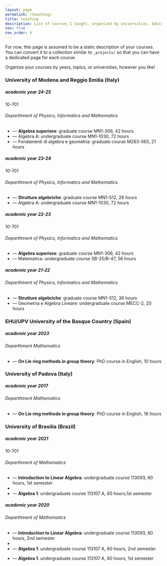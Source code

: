 ```yaml
---
layout: page
permalink: /teaching/
title: teaching
description: List of courses I taught, organized by universities. Advising information and some teaching material.
nav: true
nav_order: 6
---
```


For now, this page is assumed to be a static description of your courses. You can convert it to a collection similar to `_projects/` so that you can have a dedicated page for each course.

Organize your courses by years, topics, or universities, however you like!

<h3 class="mt-4">University of Modena and Reggio Emilia (Italy)</h3>

<div class="card mt-3">
  <div class="p-3">
    <div class="row">
      <div class="col-sm-10">
        <h5 class="font-weight-bold">academic year 24-25</h5>
      </div>
      <div class="col-sm-2 text-left text-sm-right">
        <span class="badge font-weight-bold danger-color-dark text-uppercase align-middle">
            10-701
        </span>
      </div>
    </div>
    <h6 class="font-italic mt-2 mt-sm-0">Departhment of Physics, Informatics and Mathematics</h6>
    <ul class="card-text font-weight-light list-group list-group-flush">
      <li class="list-group-item">— <b>Algebra superiore</b>: graduate course MN1-306, 42 hours </li>
      <li class="list-group-item">— Algebra A: undergraduate course MN1-1030, 72 hours </li>
      <li class="list-group-item">— Fondamenti di algebra e geometria: graduate course M263-065, 21 hours </li>
    </ul>
  </div>
</div>
<div class="card mt-3">
  <div class="p-3">
    <div class="row">
      <div class="col-sm-10">
        <h5 class="font-weight-bold">academic year 23-24</h5>
      </div>
      <div class="col-sm-2 text-left text-sm-right">
        <span class="badge font-weight-bold danger-color-dark text-uppercase align-middle">
            10-701
        </span>
      </div>
    </div>
    <h6 class="font-italic mt-2 mt-sm-0">Departhment of Physics, Informatics and Mathematics</h6>
    <ul class="card-text font-weight-light list-group list-group-flush">
      <li class="list-group-item">— <b>Strutture algebriche</b>: graduate course MN1-512, 28 hours </li>
      <li class="list-group-item">— Algebra A: undergraduate course MN1-1030, 72 hours </li>
    </ul>
  </div>
</div>
<div class="card mt-3">
  <div class="p-3">
    <div class="row">
      <div class="col-sm-10">
        <h5 class="font-weight-bold">academic year 22-23</h5>
      </div>
      <div class="col-sm-2 text-left text-sm-right">
        <span class="badge font-weight-bold danger-color-dark text-uppercase align-middle">
            10-701
        </span>
      </div>
    </div>
    <h6 class="font-italic mt-2 mt-sm-0">Departhment of Physics, Informatics and Mathematics</h6>
    <ul class="card-text font-weight-light list-group list-group-flush">
      <li class="list-group-item">— <b>Algebra superiore</b>: graduate course MN1-306, 42 hours </li>
      <li class="list-group-item">— Matematica: undergraduate course SB-25/B-47, 56 hours </li>
    </ul>
  </div>
</div>
<div class="card mt-3">
  <div class="p-3">
    <div class="row">
      <div class="col-sm-10">
        <h5 class="font-weight-bold">academic year 21-22</h5>
      </div>
      <div class="col-sm-2 text-left text-sm-right">
      </div>
    </div>
    <h6 class="font-italic mt-2 mt-sm-0">Departhment of Physics, Informatics and Mathematics</h6>
    <ul class="card-text font-weight-light list-group list-group-flush">
      <li class="list-group-item">— <b>Strutture algebriche</b>: graduate course MN1-512, 36 hours </li>
      <li class="list-group-item">— Geometria e Algebra Lineare: undergraduate course MECC-2, 20 hours </li>
    </ul>
  </div>
</div>

<h3 class="mt-4">EHU/UPV University of the Basque Country (Spain) </h3>

<div class="card mt-3">
  <div class="p-3">
    <div class="row">
      <div class="col-sm-10">
        <h5 class="font-weight-bold">academic year 2023</h5>
      </div>
      <div class="col-sm-2 text-left text-sm-right">
      </div>
    </div>
    <h6 class="font-italic mt-2 mt-sm-0">Departhment Mathematics</h6>
    <ul class="card-text font-weight-light list-group list-group-flush">
      <li class="list-group-item">— <b>On Lie ring methods in group theory</b>: PhD course in English, 10 hours</li>
    </ul>
  </div>

<h3 class="mt-4">University of Padova (Italy) </h3>

<div class="card mt-3">
  <div class="p-3">
    <div class="row">
      <div class="col-sm-10">
        <h5 class="font-weight-bold">academic year 2017</h5>
      </div>
      <div class="col-sm-2 text-left text-sm-right">
      </div>
    </div>
    <h6 class="font-italic mt-2 mt-sm-0">Departhment Mathematics</h6>
    <ul class="card-text font-weight-light list-group list-group-flush">
      <li class="list-group-item">— <b>On Lie ring methods in group theory</b>: PhD course in English, 16 hours</li>
    </ul>
  </div>

<h3 class="mt-4">University of Brasilia (Brazil)</h3>

<div class="card mt-3">
  <div class="p-3">
    <div class="row">
      <div class="col-sm-10">
        <h5 class="font-weight-bold">academic year 2021</h5>
      </div>
      <div class="col-sm-2 text-left text-sm-right">
        <span class="badge font-weight-bold danger-color-dark text-uppercase align-middle">
            10-701
        </span>
      </div>
    </div>
    <h6 class="font-italic mt-2 mt-sm-0">Departhment of Mathematics</h6>
    <ul class="card-text font-weight-light list-group list-group-flush">
      <li class="list-group-item">— <b>Introduction to Linear Algebra</b>: undergraduate course 113093, 60 hours, 1st semester<li>
      <li class="list-group-item">— <b>Algebra 1</b>: undergraduate course 113107 A, 60 hours,1st semester </li>
    </ul>
  </div>
</div>
<div class="card mt-3">
  <div class="p-3">
    <div class="row">
      <div class="col-sm-10">
        <h5 class="font-weight-bold">academic year 2020</h5>
      </div>
      <div class="col-sm-2 text-left text-sm-right">
      </div>
    </div>
    <h6 class="font-italic mt-2 mt-sm-0">Departhment of Mathematics</h6>
    <ul class="card-text font-weight-light list-group list-group-flush">
      <li class="list-group-item">— <b>Introduction to Linear Algebra</b>: undergraduate course 113093, 60 hours, 2nd semester<li>
      <li class="list-group-item">— <b>Algebra 1</b>: undergraduate course 113107 A, 60 hours, 2nd semester </li>
    </ul>
    <ul class="card-text font-weight-light list-group list-group-flush">
      <li class="list-group-item">— <b>Algebra 1</b>: undergraduate course 113107 A, 60 hours, 1st semester </li>
    </ul>
  </div>
</div>

<!--- 
[//] # \vspace{-5pt}
[//] #  \section{Teaching}
\cvline{2nd semester 2019}{\textit{Algebra 1} (undergraduate course 113107 B, 60 hours)}
\vspace{6pt}

\cvline{1st semester 2019}{\textit{Introduction to Linear Algebra} (undergraduate course 113093, 60 hours)}
\cvline{}{\textit{Algebra 1} (undergraduate course 113107 B, 60 hours)}

\vspace{6pt}
\cvline{2nd semester 2018}{\textit{Lie Methods in Group Theory} (PhD course in English, 60 hours)}
\cvline{}{\textit{Algebra 1} (undergraduate course 113107, 60 hours)}
\vspace{6pt}

\cvline{1st semester 2018}{\textit{Group Theory 2} (Master course 313386, 60 hours)}
\cvline{}{\textit{Algebra 1} (undergraduate course 113107 B, 60 hours)}
\vspace{6pt}

\cvline{academic year  2017}{sabbatical year spent at UNIPD - Padova, Italy }
\vspace{6pt}

\cvline{2nd semester 2016}{\textit{Algebra 1} (undergraduate course 113107 B\&C, 60 hours each) -- 2 courses}

\vspace{6pt}
\cvline{1st semester 2016}{\textit{Introduction to Linear Algebra} (undergraduate course 113093, 75 hours)}
\cvline{}{\textit{Group Theory 2} (Master course 313386, 60 hours)}
\vspace{6pt}

\cvline{2nd semester 2015}{\textit{Introduction to Linear Algebra} (undergraduate course 113093, 75 hours)}

\vspace{6pt}
\cvline{1st semester 2015}{\textit{Algebra 1} (undergraduate course 113107 B, 60 hours)}
\cvline{}{\textit{Group Theory 2} (Master course 313386, 60 hours)}
\vspace{6pt}

\cvline{2nd semester 2014}{\textit{Introduction to Linear Algebra} (undergraduate course 113093, 75 hours)}
\cvline{}{\textit{Algebra 1} (undergraduate course 113107 B, 60 hours)}


\vspace{6pt}
\cvline{1st semester 2014}{\textit{Introduction to algebra} (Master course, 60 hours)}
\cvline{}{\textit{Introduction to Linear Algebra} (undergraduate course 113093, 75 hours)}
\vspace{6pt}

\cvline{2nd semester 2013}{\textit{Introduction to Linear Algebra} (undergraduate course 113093, 75 hours)}
\cvline{}{\textit{Calculus III} (undergraduate course 113051, 75 hours)}


\vspace{6pt}
\cvline{1st semester 2013}{\textit{Algebra 1} (undergraduate course 113107 B, 60 hours)}
\cvline{}{\textit{Calculus III} (undergraduate course 113051, 75 hours)}

-->
